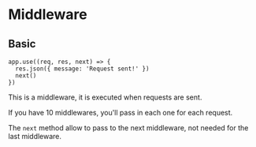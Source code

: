 # Middleware

## Basic

```
app.use((req, res, next) => {
  res.json({ message: 'Request sent!' })
  next()
})
```

This is a middleware, it is executed when requests are sent.

If you have 10 middlewares, you'll pass in each one for each request.

The `next` method allow to pass to the next middleware, not needed for the last middleware.